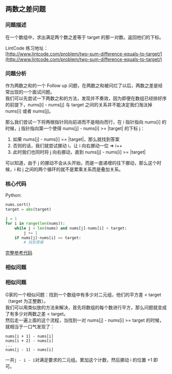 ## 两数之差问题

### 问题描述

在一个数组中，求出满足两个数之差等于 target 的那一对数。返回他们的下标。

LintCode 练习地址：  
[http://www.lintcode.com/problem/two-sum-difference-equals-to-target/](http://www.lintcode.com/problem/two-sum-difference-equals-to-target/)

### 问题分析

作为两数之和的一个 Follow up 问题，在两数之和被问烂了以后，两数之差是经常出现的一个面试问题。  
我们可以先尝试一下两数之和的方法，发现并不奏效，因为即便在数组已经排好序的前提下，nums\[i\] - nums\[j\] 与 target 之间的关系并不能决定我们淘汰掉 nums\[i\] 或者 nums\[j\]。

那么我们尝试一下将两根指针同向前进而不是相向而行，在 i 指针指向 nums\[i\] 的时候，j 指针指向第一个使得 nums\[j\] - nums\[i\] &gt;= \|target\| 的下标 j：

1. 如果 nums\[j\] - nums\[i\] == \|target\|，那么就找到答案
2. 否则的话，我们就尝试挪动 i，让 i 向右挪动一位 =&gt; i++
3. 此时我们也同时将 j 向右挪动，直到 nums\[j\] - nums\[i\] &gt;= \|target\|

可以知道，由于 j 的挪动不会从头开始，而是一直递增的往下挪动，那么这个时候，i 和 j 之间的两个循环的就不是累乘关系而是叠加关系。

### 核心代码

  
Python:

```py
nums.sort()
target = abs(target)

j = 1
for i in range(len(nums)):
    while j < len(nums) and nums[j]-nums[i] < target:
        j += 1
    if nums[j]-nums[i] == target:
        # 找到答案
```

[完整参考代码](http://www.jiuzhang.com/solution/two-sum-difference-equals-to-target)

### 相似问题

### 相似问题

G家的一个相似问题：找到一个数组中有多少对二元组，他们的平方差 &lt; target（target 为正整数）。  
我们可以用类似放的方法来解决，首先将数组的每个数进行平方，那么问题就变成了有多少对两数之差 &lt; target。  
然后走一遍上面的这个流程，当找到一对 nums\[j\] - nums\[i\] &gt;= target 的时候，就相当于一口气发现了：

```
nums[i + 1] - nums[i]
nums[i + 2] - nums[i]
...
nums[j - 1] - nums[i]

```

一共`j - i - 1`对满足要求的二元组。累加这个计数，然后挪动 i 的位置 +1 即可。



  


